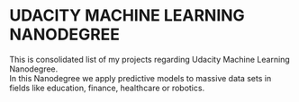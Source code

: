 # UDACITY MACHINE LEARNING NANODEGREE

This is consolidated list of my projects regarding Udacity Machine Learning Nanodegree.   
In this Nanodegree we apply predictive models to massive data sets in fields like education, finance, healthcare or robotics.   

